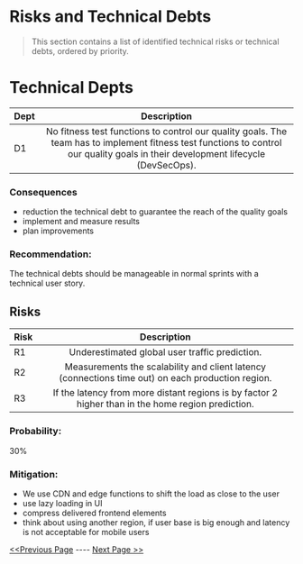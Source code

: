 # Risks and Technical Debts

> This section contains a list of identified technical risks or technical debts, ordered by priority.

# Technical Depts

| Dept |                                                                                    Description                                                                                    | 
|------|:---------------------------------------------------------------------------------------------------------------------------------------------------------------------------------:|
| D1   | No fitness test functions to control our quality goals. The team has to implement fitness test functions to control our quality goals in their development lifecycle (DevSecOps). |

### Consequences
-  reduction the technical debt to guarantee the reach of the  quality goals
-  implement and measure results
-  plan improvements

### Recommendation: 
The technical debts should be manageable in normal sprints with a technical user story.

## Risks

| Risk |                                            Description                                             | 
|------|:--------------------------------------------------------------------------------------------------:|
| R1   |                           Underestimated global user traffic prediction.                           |
| R2   | Measurements the scalability and client latency (connections time out) on each production region.  |
| R3   | If the latency from more distant regions is by factor 2 higher than in the home region prediction. |

### Probability:
30%

### Mitigation:
* We use CDN and edge functions to shift the load as close to the user
* use lazy loading in UI
* compress delivered frontend elements
* think about using another region, if user base is big enough and latency is not acceptable for mobile users 

[<<Previous Page](./07_Architectural_Characteristics.md) ---- [Next Page >>](./09_Glossary.md)
